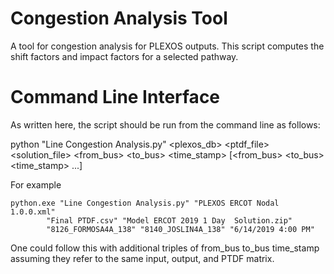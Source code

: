 # Congestion Analysis Tool

A tool for congestion analysis for PLEXOS outputs. This script computes the shift factors and impact factors for a selected pathway.

# Command Line Interface

As written here, the script should be run from the command line as follows:

python "Line Congestion Analysis.py" <plexos_db> <ptdf_file> <solution_file> <from_bus> <to_bus> <time_stamp> [<from_bus> <to_bus> <time_stamp> ...]

For example

```
python.exe "Line Congestion Analysis.py" "PLEXOS ERCOT Nodal 1.0.0.xml" 
        "Final PTDF.csv" "Model ERCOT 2019 1 Day  Solution.zip" 
        "8126_FORMOSA4A_138" "8140_JOSLIN4A_138" "6/14/2019 4:00 PM"
```

One could follow this with additional triples of from_bus to_bus time_stamp assuming they refer to the same input, output, and PTDF matrix.
